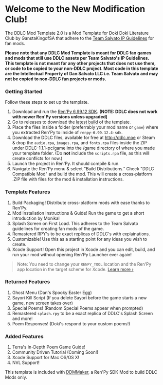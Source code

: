 # Welcome to the New Modification Club!

The DDLC Mod Template 2.0 is a Mod Template for Doki Doki Literature Club by GanstaKingofSA that adhere to the [Team Salvato IP Guidelines](http://teamsalvato.com/ip-guidelines/) for fan mods.

**Please note that any DDLC Mod Template is meant for DDLC fan games and mods that still use DDLC assets per Team Salvato's IP Guidelines. 
This template is not meant for any other projects that does not use them, or code to be copied to your non-DDLC project. 
Most code in this template are the Intellectual Property of Dan Salvato LLC i.e. Team Salvato and may not be copied to non-DDLC fan projects or mods.**

### Getting Started
Follow these steps to set up the template.

1. Download and run the [Ren'Py 6.99.12 SDK](https://www.renpy.org/release/6.99.12). **(NOTE: DDLC does not work with newer Ren'Py versions unless upgraded)**
2. Go to releases to download the [latest build](https://github.com/GanstaKingofSA/DDLCModTemplate2.0/releases) of the template.
3. Place the files inside a folder (preferrably your mod name or `game`) where you extracted Ren'Py to inside of `renpy-6.99.12.4-sdk`.
4. Download the DDLC files, available for free at http://ddlc.moe or Steam & drop the `audio.rpa`, `images.rpa`, and `fonts.rpa` files inside the ZIP under DDLC-1.1.1-pc/game into the /game directory of where you made your template folder. (Do **not** include the `scripts.rpa` file, as this will create conflicts for now.)
5. Launch the project in Ren'Py. It should compile & run.
6. Navigate the Ren'Py menu & select "Build Distributions." Check "DDLC Compatible Mod" and build the mod. This will create a cross-platform .ZIP file with files for the mod & installation instructions.

### Template Features
1. Build Packaging! Distribute cross-platform mods with ease thanks to Ren'Py.
2. Mod Installation Instructions & Guide! Run the game to get a short introduction by Monika!
3. Splash Screen on First Load. This adheres to the Team Salvato guidelines for creating fan mods of the game.
4. Remastered RPY's to be exact replicas of DDLC's with explainations.
5. Customizable! Use this as a starting point for any ideas you wish to create.
6. Xcode Support! Open this project in Xcode and you can edit, build, and run your mod without opening Ren'Py Launcher ever again! 
> Note: You need to change your `RENPY_TOOL` location and the Ren'Py app location in the target scheme for Xcode. [Learn more &rsaquo;](XCODE.md)

### Returned Features
1. Ghost Menu (Dan's Spooky Easter Egg)
2. Sayori Kill Script (If you delete Sayori before the game starts a new game, new screen takes over)
3. Special Poems! (Random Special Poems appear when prompted)
4. Remastered `splash.rpy` to be a exact replica of DDLC's Splash Screen and more!
5. Poem Responses! (Doki's respond to your custom poems!)

### Added Features
1. Terra's In-Depth Poem Game Guide!
2. Community Driven Tutorial (Coming Soon!)
3. Xcode Support for Mac OS/OS X!
4. NVL Support!

This template is included with [DDMMaker](https://github.com/GanstaKingofSA/DDLC-ModMaker/releases), a Ren'Py SDK Mod to build DDLC Mods only.

